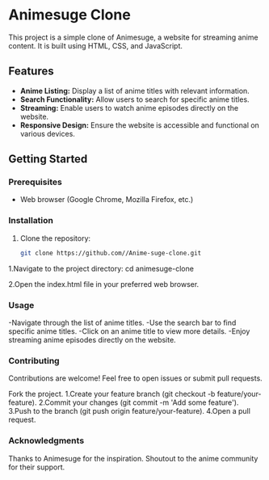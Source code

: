 # Animesuge Clone

This project is a simple clone of Animesuge, a website for streaming anime content. It is built using HTML, CSS, and JavaScript.

## Features

- **Anime Listing:** Display a list of anime titles with relevant information.
- **Search Functionality:** Allow users to search for specific anime titles.
- **Streaming:** Enable users to watch anime episodes directly on the website.
- **Responsive Design:** Ensure the website is accessible and functional on various devices.

## Getting Started

### Prerequisites

- Web browser (Google Chrome, Mozilla Firefox, etc.)

### Installation

1. Clone the repository:

   ```bash
   git clone https://github.com//Anime-suge-clone.git
1.Navigate to the project directory:
cd animesuge-clone

2.Open the index.html file in your preferred web browser.


### Usage
-Navigate through the list of anime titles.
-Use the search bar to find specific anime titles.
-Click on an anime title to view more details.
-Enjoy streaming anime episodes directly on the website.


### Contributing
Contributions are welcome! Feel free to open issues or submit pull requests.

Fork the project.
1.Create your feature branch (git checkout -b feature/your-feature).
2.Commit your changes (git commit -m 'Add some feature').
3.Push to the branch (git push origin feature/your-feature).
4.Open a pull request.

 

### Acknowledgments
Thanks to Animesuge for the inspiration.
Shoutout to the anime community for their support.
